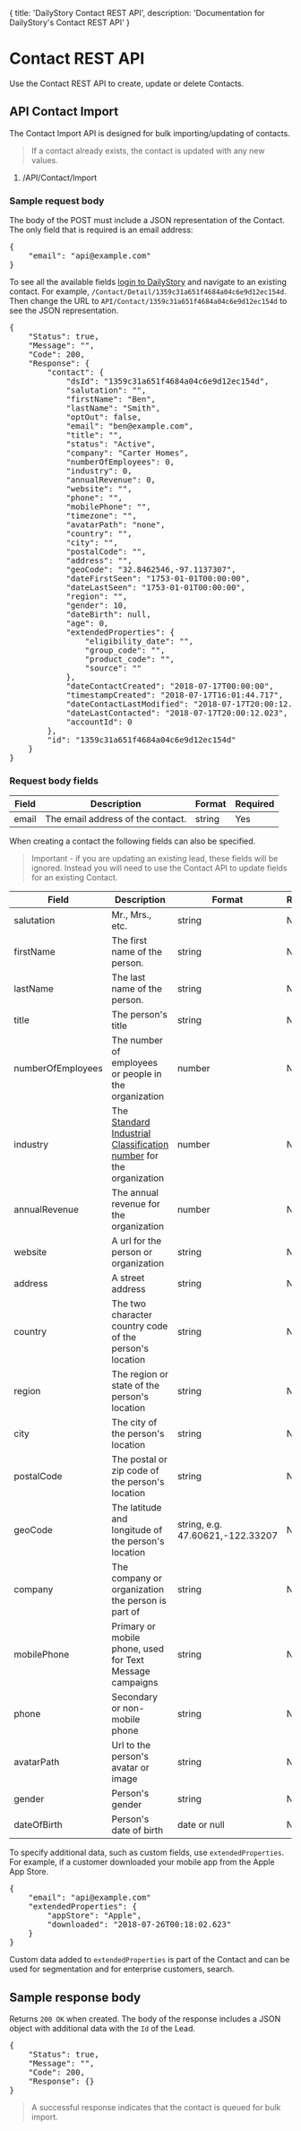 {
	title: 'DailyStory Contact REST API',
	description: 'Documentation for DailyStory\'s Contact REST API'
}
# Contact REST API
Use the Contact REST API to create, update or delete Contacts.

## API Contact Import
The Contact Import API is designed for bulk importing/updating of contacts.

> If a contact already exists, the contact is updated with any new values.

<ol class="api"><li value="POST">/API/Contact/Import</li></ol>

### Sample request body
The body of the POST must include a JSON representation of the Contact. The only field that is required is an email address:
	
<pre class="brush: javascript">
{
	"email": "api@example.com"
}
</pre>

To see all the available fields [login to DailyStory](https://app.dailystory.com/login) and navigate to an existing contact. For example, `/Contact/Detail/1359c31a651f4684a04c6e9d12ec154d`. Then change the URL to `API/Contact/1359c31a651f4684a04c6e9d12ec154d` to see the JSON representation.

<pre class="brush: javascript">
{
    "Status": true,
    "Message": "",
    "Code": 200,
    "Response": {
        "contact": {
            "dsId": "1359c31a651f4684a04c6e9d12ec154d",
            "salutation": "",
            "firstName": "Ben",
            "lastName": "Smith",
            "optOut": false,
            "email": "ben@example.com",
            "title": "",
            "status": "Active",
            "company": "Carter Homes",
            "numberOfEmployees": 0,
            "industry": 0,
            "annualRevenue": 0,
            "website": "",
            "phone": "",
            "mobilePhone": "",
            "timezone": "",
            "avatarPath": "none",
            "country": "",
            "city": "",
            "postalCode": "",
            "address": "",
            "geoCode": "32.8462546,-97.1137307",
            "dateFirstSeen": "1753-01-01T00:00:00",
            "dateLastSeen": "1753-01-01T00:00:00",
            "region": "",
            "gender": 10,
            "dateBirth": null,
            "age": 0,
            "extendedProperties": {
                "eligibility_date": "",
                "group_code": "",
                "product_code": "",
                "source": ""
            },
            "dateContactCreated": "2018-07-17T00:00:00",
            "timestampCreated": "2018-07-17T16:01:44.717",
            "dateContactLastModified": "2018-07-17T20:00:12.023",
            "dateLastContacted": "2018-07-17T20:00:12.023",
            "accountId": 0
        },
        "id": "1359c31a651f4684a04c6e9d12ec154d"
    }
}
</pre>

### Request body fields
<table class="table">
	<thead>
	<tr>
		<th>Field</th>
		<th>Description</th>
		<th>Format</th>
		<th>Required</th>
		</tr>
	</thead>
	<tbody>
	<tr>
	<td>email</td>
	<td>The email address of the contact.</td>
	<td>string</td>
	<td>Yes</td>
	</tr>
	</tbody>
</table>

When creating a contact the following fields can also be specified.

> Important - if you are updating an existing lead, these fields will be ignored. Instead you will need to use the Contact API to update fields for an existing Contact.

<table class="table">
	<thead>
	<tr>
		<th>Field</th>
		<th>Description</th>
		<th>Format</th>
		<th>Required</th>
		</tr>
	</thead>
	<tbody>
	<tr>
	<td>salutation</td>
	<td>Mr., Mrs., etc.</td>
	<td>string</td>
	<td>No</td>
	</tr>
	<tr>
	<td>firstName</td>
	<td>The first name of the person.</td>
	<td>string</td>
	<td>No</td>
	</tr>
	<tr>
	<td>lastName</td>
	<td>The last name of the person.</td>
	<td>string</td>
	<td>No</td>
	</tr>
	<tr>
	<td>title</td>
	<td>The person's title</td>
	<td>string</td>
	<td>No</td>
	</tr>
	<tr>
	<td>numberOfEmployees</td>
	<td>The number of employees or people in the organization</td>
	<td>number</td>
	<td>No</td>
	</tr>
	<tr>
	<td>industry</td>
	<td>The <a target="_new" href="https://www.naics.com/search/">Standard Industrial Classification number</a> for the organization</td>
	<td>number</td>
	<td>No</td>
	</tr>
	<tr>
	<td>annualRevenue</td>
	<td>The annual revenue for the organization</td>
	<td>number</td>
	<td>No</td>
	</tr>
	<tr>
	<td>website</td>
	<td>A url for the person or organization</td>
	<td>string</td>
	<td>No</td>
	</tr>
	<tr>
	<td>address</td>
	<td>A street address</td>
	<td>string</td>
	<td>No</td>
	</tr>
	<tr>
	<td>country</td>
	<td>The two character country code of the person's location</td>
	<td>string</td>
	<td>No</td>
	</tr>
	<tr>
	<td>region</td>
	<td>The region or state of the person's location</td>
	<td>string</td>
	<td>No</td>
	</tr>
	<tr>
	<td>city</td>
	<td>The city of the person's location</td>
	<td>string</td>
	<td>No</td>
	</tr>
	<tr>
	<td>postalCode</td>
	<td>The postal or zip code of the person's location</td>
	<td>string</td>
	<td>No</td>
	</tr>
	<tr>
	<td>geoCode</td>
	<td>The latitude and longitude of the person's location</td>
	<td>string, e.g. 47.60621,-122.33207</td>
	<td>No</td>
	</tr>
	</tr>
	<tr>
	<td>company</td>
	<td>The company or organization the person is part of</td>
	<td>string</td>
	<td>No</td>
	</tr>
	<tr>
	<td>mobilePhone</td>
	<td>Primary or mobile phone, used for Text Message campaigns</td>
	<td>string</td>
	<td>No</td>
	</tr>
	<tr>
	<td>phone</td>
	<td>Secondary or non-mobile phone</td>
	<td>string</td>
	<td>No</td>
	</tr>
	<tr>
	<td>avatarPath</td>
	<td>Url to the person's avatar or image</td>
	<td>string</td>
	<td>No</td>
	</tr>
	<tr>
	<td>gender</td>
	<td>Person's gender</td>
	<td>string</td>
	<td>No</td>
	</tr>
	<tr>
	<td>dateOfBirth</td>
	<td>Person's date of birth</td>
	<td>date or null</td>
	<td>No</td>
	</tr>
	</tbody>
</table>

To specify additional data, such as custom fields, use `extendedProperties`. For example, if a customer downloaded your mobile app from the Apple App Store.

<pre class="brush: javascript">
{
	"email": "api@example.com"
	"extendedProperties": {
		"appStore": "Apple",
		"downloaded": "2018-07-26T00:18:02.623"
	}
}
</pre>

Custom data added to `extendedProperties` is part of the Contact and can be used for segmentation and for enterprise customers, search.

## Sample response body
Returns `200 OK` when created. The body of the response includes a JSON object with additional data with the `Id` of the Lead.

<pre class="brush: javascript">
{
    "Status": true,
    "Message": "",
    "Code": 200,
    "Response": {}
}
</pre>

> A successful response indicates that the contact is queued for bulk import.